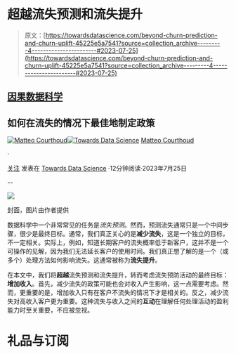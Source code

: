 # 超越流失预测和流失提升

> 原文：[https://towardsdatascience.com/beyond-churn-prediction-and-churn-uplift-45225e5a7541?source=collection_archive---------4-----------------------#2023-07-25](https://towardsdatascience.com/beyond-churn-prediction-and-churn-uplift-45225e5a7541?source=collection_archive---------4-----------------------#2023-07-25)

## [因果数据科学](https://towardsdatascience.com/tagged/causal-data-science)

## 如何在流失的情况下最佳地制定政策

[](https://medium.com/@matteo.courthoud?source=post_page-----45225e5a7541--------------------------------)[![Matteo Courthoud](../Images/d873eab35a0cf9fc696658c0bee16b33.png)](https://medium.com/@matteo.courthoud?source=post_page-----45225e5a7541--------------------------------)[](https://towardsdatascience.com/?source=post_page-----45225e5a7541--------------------------------)[![Towards Data Science](../Images/a6ff2676ffcc0c7aad8aaf1d79379785.png)](https://towardsdatascience.com/?source=post_page-----45225e5a7541--------------------------------) [Matteo Courthoud](https://medium.com/@matteo.courthoud?source=post_page-----45225e5a7541--------------------------------)

·

[关注](https://medium.com/m/signin?actionUrl=https%3A%2F%2Fmedium.com%2F_%2Fsubscribe%2Fuser%2F666130fb420f&operation=register&redirect=https%3A%2F%2Ftowardsdatascience.com%2Fbeyond-churn-prediction-and-churn-uplift-45225e5a7541&user=Matteo+Courthoud&userId=666130fb420f&source=post_page-666130fb420f----45225e5a7541---------------------post_header-----------) 发表在 [Towards Data Science](https://towardsdatascience.com/?source=post_page-----45225e5a7541--------------------------------) ·12分钟阅读·2023年7月25日[](https://medium.com/m/signin?actionUrl=https%3A%2F%2Fmedium.com%2F_%2Fvote%2Ftowards-data-science%2F45225e5a7541&operation=register&redirect=https%3A%2F%2Ftowardsdatascience.com%2Fbeyond-churn-prediction-and-churn-uplift-45225e5a7541&user=Matteo+Courthoud&userId=666130fb420f&source=-----45225e5a7541---------------------clap_footer-----------)

--

[](https://medium.com/m/signin?actionUrl=https%3A%2F%2Fmedium.com%2F_%2Fbookmark%2Fp%2F45225e5a7541&operation=register&redirect=https%3A%2F%2Ftowardsdatascience.com%2Fbeyond-churn-prediction-and-churn-uplift-45225e5a7541&source=-----45225e5a7541---------------------bookmark_footer-----------)![](../Images/af36704bf3fd645df857033ca3b5e3a6.png)

封面，图片由作者提供

数据科学中一个非常常见的任务是*流失预测*。然而，预测流失通常只是一个中间步骤，很少是最终目标。通常，我们真正关心的是**减少流失**，这是一个独立的目标，不一定相关。实际上，例如，知道长期客户的流失概率低于新客户，这并不是一个可操作的见解，因为我们无法延长客户的使用时间。我们真正想了解的是一个（或多个）处理方法如何影响流失。这通常被称为**流失提升**。

在本文中，我们将**超越**流失预测和流失提升，转而考虑流失预防活动的最终目标：**增加收入**。首先，减少流失的政策可能也会对收入产生影响，这一点需要考虑。然而，更重要的是，增加收入只有在客户不流失的情况下才是相关的。反之，减少流失对高收入客户更为重要。这种流失与收入之间的**互动**在理解任何处理活动的盈利能力时至关重要，不应被忽视。

# 礼品与订阅
